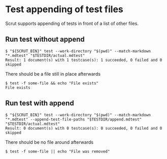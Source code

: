 # Test appending of test files

Scrut supports appending of tests in front of a list of other files.

## Run test without append

```scrut
$ "${SCRUT_BIN}" test --work-directory "$(pwd)" --match-markdown "*.mdtest" "$TESTDIR/actual.mdtest"
Result: 1 document(s) with 1 testcase(s): 1 succeeded, 0 failed and 0 skipped
```

There should be a file still in place afterwards

```scrut
$ test -f some-file && echo "File exists"
File exists
```

## Run test with append

```scrut
$ "${SCRUT_BIN}" test --work-directory "$(pwd)" --match-markdown "*.mdtest" --append-test-file-paths "$TESTDIR/append.mdtest" "$TESTDIR/actual.mdtest"
Result: 0 document(s) with 0 testcase(s): 0 succeeded, 0 failed and 0 skipped
```

There should be no file around afterwards

```scrut
$ test -f some-file || echo "File was removed"
```
